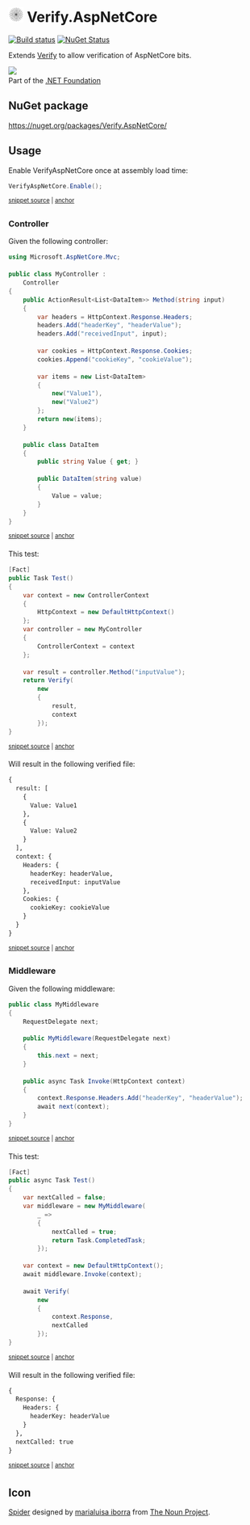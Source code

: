 # <img src="/src/icon.png" height="30px"> Verify.AspNetCore

[![Build status](https://ci.appveyor.com/api/projects/status/u4try12l1iimal2l?svg=true)](https://ci.appveyor.com/project/SimonCropp/verify-aspnetcore)
[![NuGet Status](https://img.shields.io/nuget/v/Verify.AspNetCore.svg)](https://www.nuget.org/packages/Verify.AspNetCore/)

Extends [Verify](https://github.com/VerifyTests/Verify) to allow verification of AspNetCore bits.

<a href='https://dotnetfoundation.org' alt='Part of the .NET Foundation'><img src='https://raw.githubusercontent.com/VerifyTests/Verify/master/docs/dotNetFoundation.svg' height='30px'></a><br>
Part of the [.NET Foundation](https://dotnetfoundation.org)


## NuGet package

https://nuget.org/packages/Verify.AspNetCore/


## Usage

Enable VerifyAspNetCore once at assembly load time:

<!-- snippet: Enable -->
<a id='snippet-enable'></a>
```cs
VerifyAspNetCore.Enable();
```
<sup><a href='/src/Tests/ModuleInitializer.cs#L6-L8' title='Snippet source file'>snippet source</a> | <a href='#snippet-enable' title='Start of snippet'>anchor</a></sup>
<!-- endSnippet -->


### Controller

Given the following controller:

<!-- snippet: MyController.cs -->
<a id='snippet-MyController.cs'></a>
```cs
using Microsoft.AspNetCore.Mvc;

public class MyController :
    Controller
{
    public ActionResult<List<DataItem>> Method(string input)
    {
        var headers = HttpContext.Response.Headers;
        headers.Add("headerKey", "headerValue");
        headers.Add("receivedInput", input);

        var cookies = HttpContext.Response.Cookies;
        cookies.Append("cookieKey", "cookieValue");

        var items = new List<DataItem>
        {
            new("Value1"),
            new("Value2")
        };
        return new(items);
    }

    public class DataItem
    {
        public string Value { get; }

        public DataItem(string value)
        {
            Value = value;
        }
    }
}
```
<sup><a href='/src/Tests/Snippets/MyController.cs#L1-L32' title='Snippet source file'>snippet source</a> | <a href='#snippet-MyController.cs' title='Start of snippet'>anchor</a></sup>
<!-- endSnippet -->

This test:

<!-- snippet: MyControllerTest -->
<a id='snippet-mycontrollertest'></a>
```cs
[Fact]
public Task Test()
{
    var context = new ControllerContext
    {
        HttpContext = new DefaultHttpContext()
    };
    var controller = new MyController
    {
        ControllerContext = context
    };

    var result = controller.Method("inputValue");
    return Verify(
        new
        {
            result,
            context
        });
}
```
<sup><a href='/src/Tests/Snippets/MyControllerTests.cs#L6-L27' title='Snippet source file'>snippet source</a> | <a href='#snippet-mycontrollertest' title='Start of snippet'>anchor</a></sup>
<!-- endSnippet -->

Will result in the following verified file:

<!-- snippet: MyControllerTests.Test.verified.txt -->
<a id='snippet-MyControllerTests.Test.verified.txt'></a>
```txt
{
  result: [
    {
      Value: Value1
    },
    {
      Value: Value2
    }
  ],
  context: {
    Headers: {
      headerKey: headerValue,
      receivedInput: inputValue
    },
    Cookies: {
      cookieKey: cookieValue
    }
  }
}
```
<sup><a href='/src/Tests/Snippets/MyControllerTests.Test.verified.txt#L1-L19' title='Snippet source file'>snippet source</a> | <a href='#snippet-MyControllerTests.Test.verified.txt' title='Start of snippet'>anchor</a></sup>
<!-- endSnippet -->


### Middleware

Given the following middleware:

<!-- snippet: MyMiddleware.cs -->
<a id='snippet-MyMiddleware.cs'></a>
```cs
public class MyMiddleware
{
    RequestDelegate next;

    public MyMiddleware(RequestDelegate next)
    {
        this.next = next;
    }

    public async Task Invoke(HttpContext context)
    {
        context.Response.Headers.Add("headerKey", "headerValue");
        await next(context);
    }
}
```
<sup><a href='/src/Tests/Snippets/MyMiddleware.cs#L1-L15' title='Snippet source file'>snippet source</a> | <a href='#snippet-MyMiddleware.cs' title='Start of snippet'>anchor</a></sup>
<!-- endSnippet -->

This test:

<!-- snippet: MyMiddlewareTest -->
<a id='snippet-mymiddlewaretest'></a>
```cs
[Fact]
public async Task Test()
{
    var nextCalled = false;
    var middleware = new MyMiddleware(
        _ =>
        {
            nextCalled = true;
            return Task.CompletedTask;
        });

    var context = new DefaultHttpContext();
    await middleware.Invoke(context);

    await Verify(
        new
        {
            context.Response,
            nextCalled
        });
}
```
<sup><a href='/src/Tests/Snippets/MyMiddlewareTests.cs#L4-L26' title='Snippet source file'>snippet source</a> | <a href='#snippet-mymiddlewaretest' title='Start of snippet'>anchor</a></sup>
<!-- endSnippet -->

Will result in the following verified file:

<!-- snippet: MyMiddlewareTests.Test.verified.txt -->
<a id='snippet-MyMiddlewareTests.Test.verified.txt'></a>
```txt
{
  Response: {
    Headers: {
      headerKey: headerValue
    }
  },
  nextCalled: true
}
```
<sup><a href='/src/Tests/Snippets/MyMiddlewareTests.Test.verified.txt#L1-L8' title='Snippet source file'>snippet source</a> | <a href='#snippet-MyMiddlewareTests.Test.verified.txt' title='Start of snippet'>anchor</a></sup>
<!-- endSnippet -->


## Icon

[Spider](https://thenounproject.com/term/spider/904683/) designed by [marialuisa iborra](https://thenounproject.com/marialuisa.iborra/) from [The Noun Project](https://thenounproject.com).

